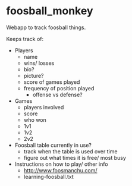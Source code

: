foosball_monkey
===============

Webapp to track foosball things.

Keeps track of:
- Players
    - name
    - wins/ losses
    - bio?
    - picture?
    - score of games played
    - frequency of position played
        - offense vs defense?
- Games
    - players involved
    - score
    - who won
    - 1v1
    - 1v2
    - 2v2
- Foosball table currently in use?
    - track when the table is used over time
    - figure out what times it is free/ most busy
- Instructions on how to play/ other info
    - http://www.foosmanchu.com/
    - learning-foosball.txt
